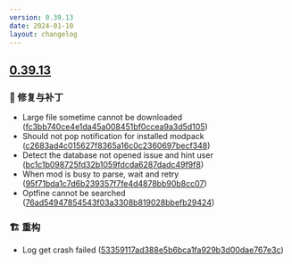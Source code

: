 ```yaml
---
version: 0.39.13
date: 2024-01-10
layout: changelog
---
```

## [0.39.13](#0.39.13)
### 🐛 修复与补丁

- Large file sometime cannot be downloaded ([fc3bb740ce4e1da45a008451bf0ccea9a3d5d105](https://github.com/Voxelum/x-minecraft-launcher/commit/fc3bb740ce4e1da45a008451bf0ccea9a3d5d105))
- Should not pop notification for installed modpack ([c2683ad4c015627f8365a16c0c2360697becf348](https://github.com/Voxelum/x-minecraft-launcher/commit/c2683ad4c015627f8365a16c0c2360697becf348))
- Detect the database not opened issue and hint user ([bc1c1b098725fd32b1059fdcda6287dadc49f9f8](https://github.com/Voxelum/x-minecraft-launcher/commit/bc1c1b098725fd32b1059fdcda6287dadc49f9f8))
- When mod is busy to parse, wait and retry ([95f71bda1c7d6b239357f7fe4d4878bb90b8cc07](https://github.com/Voxelum/x-minecraft-launcher/commit/95f71bda1c7d6b239357f7fe4d4878bb90b8cc07))
- Optfine cannot be searched ([76ad54947854543f03a3308b819028bbefb29424](https://github.com/Voxelum/x-minecraft-launcher/commit/76ad54947854543f03a3308b819028bbefb29424))
### 🏗️ 重构

- Log get crash failed ([53359117ad388e5b6bca1fa929b3d00dae767e3c](https://github.com/Voxelum/x-minecraft-launcher/commit/53359117ad388e5b6bca1fa929b3d00dae767e3c))
